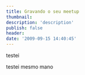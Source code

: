 ```yaml
---
title: Gravando o seu meetup
thumbnail: 
description: 'description'
publish: false
header: 
date: '2009-09-15 14:40:45'
---
```


testei

testei mesmo mano